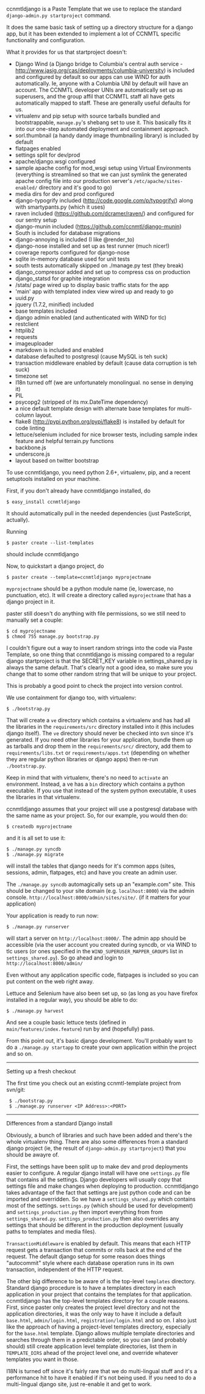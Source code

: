 ccnmtldjango is a Paste Template that we use to replace
the standard `django-admin.py startproject` command. 

It does the same basic task of setting up a directory 
structure for a django app, but it has been extended to
implement a lot of CCNMTL specific functionality 
and configuration. 

What it provides for us that startproject doesn't:

* Django Wind (a Django bridge to Columbia's central auth service - 
  http://www.jasig.org/cas/deployments/columbia-university)
  is included and configured by default so our apps can use WIND
  for auth automatically. Ie, anyone with a Columbia UNI by
  default will have an account. The CCNMTL developer UNIs are
  automatically set up as superusers, and the group affil that
  CCNMTL staff all have gets automatically mapped to staff. These
  are generally useful defaults for us. 
* virtualenv and pip setup with source tarballs bundled and
  bootstrappable, `manage.py`'s shebang set to use it. This
  basically fits it into our one-step automated deployment and
  containment approach.  
* sorl.thumbnail (a handy dandy image thumbnailing library) is included by default
* flatpages enabled
* settings split for dev/prod
* apache/django.wsgi configured
* sample apache config for mod_wsgi setup using Virtual
  Environments (everything is streamlined so that we can just
  symlink the generated apache config file into our production
  server's `/etc/apache/sites-enabled/` directory and it's good to go)
* media dirs for dev and prod configured
* django-typogrify included (http://code.google.com/p/typogrify/)
  along with smartypants.py (which it uses)
* raven included
  (https://github.com/dcramer/raven/) and configured for our sentry setup
* django-munin included (https://github.com/ccnmtl/django-munin)
* South is included for database migrations
* django-annoying is included (I like @render_to)
* django-nose installed and set up as test runner (much nicer!)
* coverage reports configured for django-nose
* sqlite in-memory database used for unit tests
* south tests automatically skipped on ./manage.py test (they break)
* django_compressor added and set up to compress css on production
* django_statsd for graphite integration
* /stats/ page wired up to display basic traffic stats for the app
* 'main' app with templated index view wired up and ready to go
* uuid.py
* jquery (1.7.2, minified) included
* base templates included
* django admin enabled (and authenticated with WIND for tlc)
* restclient
* httplib2
* requests
* imageuploader
* markdown is included and enabled
* database defaulted to postgresql (cause MySQL is teh suck)
* transaction middleware enabled by default (cause data corruption is teh suck)
* timezone set
* I18n turned off (we are unfortunately monolingual. no sense in denying it)
* PIL
* psycopg2 (stripped of its mx.DateTime dependency)
* a nice default template design with alternate base templates for multi-column layout.
* flake8 (http://pypi.python.org/pypi/flake8) is installed by default
  for code linting
* lettuce/selenium included for nice browser tests, including sample
  index feature and helpful terrain.py functions
* backbone.js
* underscore.js
* layout based on twitter bootstrap


To use ccnmtldjango, you need python 2.6+, virtualenv, pip, and a recent 
setuptools installed on your machine. 

First, if you don't already have ccnmtldjango installed, do

    $ easy_install ccnmtldjango

It should automatically pull in the needed dependencies (just 
PasteScript, actually).

Running

    $ paster create --list-templates

should include ccnmtldjango

Now, to quickstart a django project, do

    $ paster create --template=ccnmtldjango myprojectname

`myprojectname` should be a python module name (ie, lowercase, 
no punctuation, etc). It will create a directory called 
`myprojectname` that has a django project in it.

paster still doesn't do anything with file permissions, so we still 
need to manually set a couple:

    $ cd myprojectname
    $ chmod 755 manage.py bootstrap.py

I couldn't figure out a way to insert random strings into the code via
Paste Template, so one thing that ccnmtldjango is missing compared to
a regular django startproject is that the SECRET_KEY variable in
settings_shared.py is always the same default. That's clearly not a
good idea, so make sure you change that to some other random string
that will be unique to your project. 

This is probably a good point to check the project into version control.

We use containment for django too, with virtualenv:

    $ ./bootstrap.py

That will create a `ve` directory which contains a virtualenv and has
had all the libraries in the `requirements/src` directory installed
into it (this includes django itself). The `ve` directory should never
be checked into svn since it's generated. If you need other libraries
for your application, bundle them up as tarballs and drop them in the
`requirements/src/` directory, add them to `requirements/libs.txt` or
`requirements/apps.txt` (depending on whether they are regular python
libraries or django apps) then re-run `./bootstrap.py`.

Keep in mind that with virtualenv, there's no need to `activate` an
environment. Instead, a ve has a `bin` directory which contains a
python executable. If you use that instead of the system python
executable, it uses the libraries in that virtualenv. 

ccnmtldjango assumes that your project will use a postgresql database
with the same name as your project. So, for our example, you would
then do:

    $ createdb myprojectname

and it is all set to use it:

    $ ./manage.py syncdb
    $ ./manage.py migrate

will install the tables that django needs for it's common apps (sites,
sessions, admin, flatpages, etc) and have you create an admin user.

The `./manage.py syncdb` automagically sets up an "example.com"
site. This should be changed to your site domain (e.g. `localhost:8000`)
via the admin console. `http://localhost:8000/admin/sites/site/`. (if it
matters for your application)

Your application is ready to run now:

    $ ./manage.py runserver

will start a server on `http://localhost:8000/`. The admin
app should be accessible (via the user account you created during
syncdb, or via WIND to tlc users (or ones specified in the
`WIND_SUPERUSER_MAPPER_GROUPS` list in `settings_shared.py`). So go ahead
and login to `http://localhost:8000/admin/`

Even without any application specific code, flatpages is included so
you can put content on the web right away.

Lettuce and Selenium have also been set up, so (as long as you have
firefox installed in a regular way), you should be able to do:

    $ ./manage.py harvest

And see a couple basic lettuce tests (defined in
`main/features/index.feature`) run by and (hopefully) pass.

From this point out, it's basic django development. You'll probably
want to do a `./manage.py startapp` to create your own application
within the project and so on.

--------------------------
Setting up a fresh checkout

The first time you check out an existing ccnmtl-template project from
svn/git:

     $ ./bootstrap.py
     $ ./manage.py runserver <IP Address>:<PORT> 


------------------------------------------
Differences from a standard Django install

Obviously, a bunch of libraries and such have been added and there's
the whole virtualenv thing. There are also some differences from a
standard django project (ie, the result of `django-admin.py startproject`) that you should be awayre of.

First, the settings have been split up to make dev and prod
deployments easier to configure. A regular django install will have
one `settings.py` file that contains all the settings. Django
developers will usually copy that settings file and make changes when
deploying to production. ccnmtldjango takes advantage of the fact that
settings are just python code and can be imported and overridden. So
we have a `settings_shared.py` which contains most of the
settings. `settings.py` (which should be used for development) and
`settings_production.py` then import everything from from
`settings_shared.py`. `settings_production.py` then also overrides any
settings that should be different in the production deployment
(usually paths to templates and media files).

`TransactionMiddleware` is enabled by default. This means that each HTTP
request gets a transaction that commits or rolls back at the end of
the request. The default django setup for some reason does things
"autocommit" style where each database operation runs in its own
transaction, independent of the HTTP request.

The other big difference to be aware of is the top-level `templates`
directory. Standard django procedure is to have a templates directory
in each application in your project that contains the templates for
that application. ccnmtldjango has the top-level templates directory
for a couple reasons. First, since paster only creates the project
level directory and not the application directories, it was the only
way to have it include a default `base.html`, `admin/login.html`,
`registration/login.html` and so on. I also just like the approach of
having a project-level templates directory, especially for the
`base.html` template. Django allows multiple template directories and
searches through them in a predictable order, so you can (and probably
should) still create application level template directories, list them
in `TEMPLATE_DIRS` ahead of the project level one, and override whatever
templates you want in those.

I18N is turned off since it's fairly rare that we do multi-lingual
stuff and it's a performance hit to have it enabled if it's not being
used. If you need to do a multi-lingual django site, just re-enable it
and get to work.


